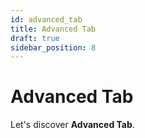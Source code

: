 ```yaml
---
id: advanced_tab
title: Advanced Tab
draft: true
sidebar_position: 8
---
```


# Advanced Tab

Let's discover **Advanced Tab**.